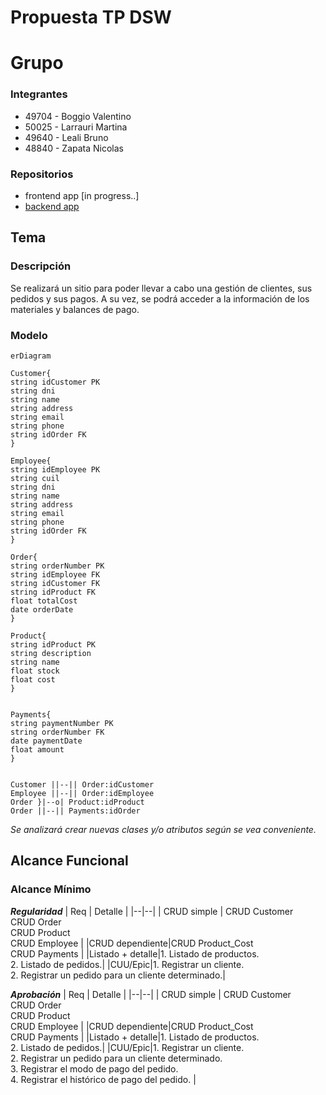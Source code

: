# Propuesta TP DSW

# Grupo
### Integrantes
* 49704 - Boggio Valentino
* 50025 - Larrauri Martina
* 49640 - Leali Bruno
* 48840 - Zapata Nicolas

### Repositorios
* frontend app [in progress..]
* [backend app](https://github.com/valentttino/backend-tp-dsw-2024)
## Tema
### Descripción
Se realizará un sitio para poder llevar a cabo una gestión de clientes, sus pedidos y sus pagos. A su vez, se podrá acceder a la información de los materiales y balances de pago.
### Modelo
```mermaid
erDiagram

Customer{
string idCustomer PK
string dni
string name
string address
string email
string phone
string idOrder FK
}

Employee{
string idEmployee PK
string cuil
string dni
string name
string address
string email
string phone
string idOrder FK
}

Order{
string orderNumber PK
string idEmployee FK
string idCustomer FK
string idProduct FK
float totalCost
date orderDate
}

Product{
string idProduct PK
string description
string name
float stock
float cost
}


Payments{
string paymentNumber PK
string orderNumber FK 
date paymentDate
float amount 
}


Customer ||--|| Order:idCustomer
Employee ||--|| Order:idEmployee
Order }|--o| Product:idProduct
Order ||--|| Payments:idOrder
```

*Se analizará crear nuevas clases y/o atributos según se vea conveniente.*
## Alcance Funcional
### Alcance Mínimo
***Regularidad***
| Req | Detalle |
|--|--|
| CRUD simple | CRUD Customer <br> CRUD Order <br> CRUD Product <br> CRUD Employee |
|CRUD dependiente|CRUD Product_Cost <br> CRUD Payments |
|Listado + detalle|1. Listado de productos. <br> 2. Listado de pedidos.|
|CUU/Epic|1. Registrar un cliente. <br> 2. Registrar un pedido para un cliente determinado.|

***Aprobación***
| Req | Detalle |
|--|--|
| CRUD simple | CRUD Customer <br> CRUD Order <br> CRUD Product <br> CRUD Employee |
|CRUD dependiente|CRUD Product_Cost <br> CRUD Payments |
|Listado + detalle|1. Listado de productos. <br> 2. Listado de pedidos.|
|CUU/Epic|1. Registrar un cliente. <br> 2. Registrar un pedido para un cliente determinado. <br> 3. Registrar el modo de pago del pedido. <br> 4. Registrar el histórico de pago del pedido. |



